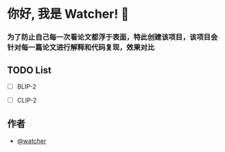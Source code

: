 
# 你好, 我是 Watcher! 👋

### 为了防止自己每一次看论文都浮于表面，特此创建该项目，该项目会针对每一篇论文进行解释和代码复现，效果对比

## TODO List

- [ ]  BLIP-2
- [ ]  CLIP-2
    




## 作者

- [@watcher](https://github.com/mlshenkai)


